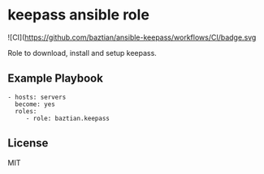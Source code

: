 keepass ansible role
====================

![CI](https://github.com/baztian/ansible-keepass/workflows/CI/badge.svg

Role to download, install and setup keepass.

Example Playbook
----------------

    - hosts: servers
      become: yes
      roles:
         - role: baztian.keepass

License
-------

MIT
